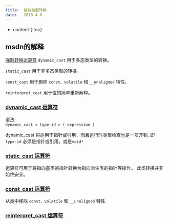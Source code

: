 ```yaml
---
title:  强制类型转换
date:   2018-4-8
---
```



* content
{:toc}


##  msdn的解释
[强制转换运算符](https://msdn.microsoft.com/zh-cn/library/5f6c9f8h.aspx)
`dynamic_cast` 用于多态类型的转换。

`static_cast` 用于非多态类型的转换。

`const_cast` 用于删除 `const、volatile` 和 `__unaligned` 特性。

`reinterpret_cast` 用于位的简单重新解释。

### [dynamic_cast 运算符](https://msdn.microsoft.com/zh-cn/library/cby9kycs.aspx)
语法:  
`dynamic_cast < type-id > ( expression )`

dynamic_cast 只适用于指针或引用，而且运行时类型检查也是一项开销.
即 `type-id` 必须是指针或引用，或是`void*`

### [static_cast 运算符](https://msdn.microsoft.com/zh-cn/library/c36yw7x9.aspx)
运算符可用于将指向基类的指针转换为指向派生类的指针等操作。 此类转换并非始终安全。
### [const_cast 运算符](https://msdn.microsoft.com/zh-cn/library/bz6at95h.aspx)
从类中移除 `const、volatile` 和 `__unaligned` 特性.

### [reinterpret_cast 运算符](https://msdn.microsoft.com/zh-cn/library/e0w9f63b.aspx)
